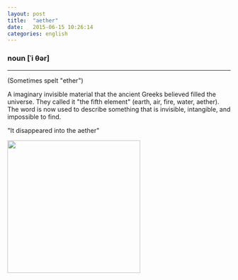 ```yaml
---
layout: post
title:  "aether"
date:   2015-06-15 10:26:14 
categories: english
---
```

### noun [ˈi θər]
-----------

(Sometimes spelt "ether")

A imaginary invisible material that the ancient Greeks believed filled the universe. They called it "the fifth element" (earth, air, fire, water, aether). The word is now used to describe something that is invisible, intangible, and impossible to find.

"It disappeared into the aether"

<img width='300' src="http://assets.rollingstone.com/assets/images/story/jimi-hendrixs-early-recordings-as-a-sideman-to-get-proper-release-20140717/20140717-jimihendrix-x306-1405632285.jpg"/>
